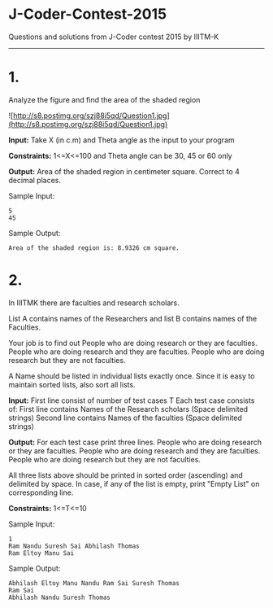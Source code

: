 # J-Coder-Contest-2015
Questions and solutions from J-Coder contest 2015 by IIITM-K

----

# 1.
Analyze the figure and find the area of the shaded region

![http://s8.postimg.org/szj88i5qd/Question1.jpg](http://s8.postimg.org/szj88i5qd/Question1.jpg)

**Input:** Take X (in c.m) and Theta angle as the input to your program

**Constraints:** 1<=X<=100 and Theta angle can be 30, 45 or 60 only

**Output:** Area of the shaded region in centimeter square. Correct to 4 decimal places.

Sample Input:
```
5
45
```
Sample Output:
```
Area of the shaded region is: 8.9326 cm square.
```


# 2.
In IIITMK there are faculties and research scholars.

List A contains names of the Researchers and list B contains names of the Faculties.

Your job is to find out 
People who are doing research or they are faculties.
People who are doing research and they are faculties.
People who are doing research but they are not faculties.

A Name should be listed in individual lists exactly once. Since it is easy to maintain sorted lists, also sort all lists.

**Input:**
First line consist of number of test cases T Each test case consists of:
First line contains Names of the Research scholars (Space delimited strings)
Second line contains Names of the faculties (Space delimited strings)

**Output:**
For each test case print three lines.
People who are doing research or they are faculties.
People who are doing research and they are faculties.
People who are doing research but they are not faculties.

All three lists above should be printed in sorted order (ascending) and delimited by space. In case, if any of the list is empty, print "Empty List" on corresponding line. 

**Constraints:** 1<=T<=10 

Sample Input:
```
1
Ram Nandu Suresh Sai Abhilash Thomas
Ram Eltoy Manu Sai
```

Sample Output:
```
Abhilash Eltoy Manu Nandu Ram Sai Suresh Thomas
Ram Sai
Abhilash Nandu Suresh Thomas
```
